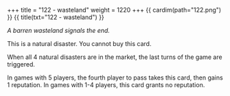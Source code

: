+++
title = "122 - wasteland"
weight = 1220
+++
{{ cardim(path="122.png") }}
{{ title(txt="122 - wasteland") }}

*A barren wasteland signals the end.*

This is a natural disaster. You cannot buy this card.

When all 4 natural disasters are in the market, the last turns of the game are triggered.

In games with 5 players, the fourth player to pass takes this card, then gains 1 reputation. In games with 1-4 players, this card grants no reputation.
